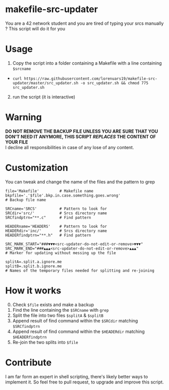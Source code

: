 # makefile-src-updater
You are a 42 network student and you are tired of typing your srcs manually ? This script will do it for you
# Usage
1. Copy the script into a folder containing a Makefile with a line containing `$srcname`
 - `curl https://raw.githubusercontent.com/lorenuars19/makefile-src-updater/master/src_updater.sh -o src_updater.sh && chmod 775 src_updater.sh`
2. run the script (it is interactive)
# Warning
**DO NOT REMOVE THE BACKUP FILE UNLESS YOU ARE SURE THAT YOU DON'T NEED IT ANYMORE, THIS SCRIPT *REPLACES* THE CONTENT OF YOUR FILE**<br>
I decline all responsibilities in case of any lose of any content.
# Customization
You can tweak and change the name of the files and the pattern to grep
```
file='Makefile'         # Makefile name
bkpfile='.'$file'.bkp.in.case.something.goes.wrong'
# Backup file name

SRCname='SRCS'          # Pattern to look for
SRCdir='src/'           # Srcs directory name
SRCfindptrn="**.c"      # Find pattern

HEADERname='HEADERS'    # Pattern to look for
HEADERdir='inc/'        # Srcs directory name
HEADERfindptrn="**.h"   # Find pattern

SRC_MARK_START="###▼▼▼<src-updater-do-not-edit-or-remove>▼▼▼"
SRC_MARK_END="###▲▲▲<src-updater-do-not-edit-or-remove>▲▲▲"
# Marker for updating without messing up the file

splitA=.split.a.ignore.me
splitB=.split.b.ignore.me
# Names of the temporary files needed for splitting and re-joining
```
# How it works
0. Check `$file` exists and make a backup
1. Find the line containing the `$SRCname` with `grep`
2. Split the file into two files `$splitA` & `$splitB`
3. Append result of find command within the `$SRCdir` matching `$SRCfindptrn`
4. Append result of find command within the `$HEADERdir` matching `$HEADERfindptrn`
5. Re-join the two splits into `$file`

# Contribute
I am far form an expert in shell scripting, there's likely better ways to implement it.
So feel free to pull request, to upgrade and improve this script.

